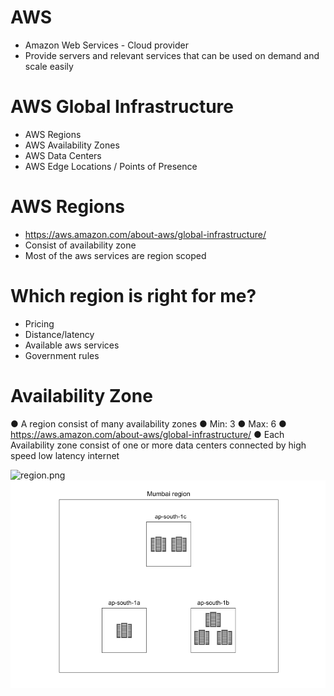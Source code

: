 # AWS
- Amazon Web Services - Cloud provider
- Provide servers and relevant services that can be used on demand and scale easily

# AWS Global Infrastructure
- AWS Regions
- AWS Availability Zones
- AWS Data Centers 
- AWS Edge Locations / Points of Presence

# AWS Regions
- https://aws.amazon.com/about-aws/global-infrastructure/
- Consist of availability zone
- Most of the aws services are region scoped

# Which region is right for me?
- Pricing
- Distance/latency
- Available aws services
- Government rules

# Availability Zone
● A region consist of many availability zones
● Min: 3
● Max: 6
● https://aws.amazon.com/about-aws/global-infrastructure/
● Each Availability zone consist of one or more data centers connected by high
speed low latency internet

![region.png](../_resources/region-1.png)
<img src="_resources/region.png" alt="region" width="800"/>
